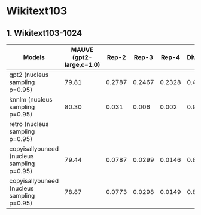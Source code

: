# Wikitext103

## 1. Wikitext103-1024

| Models | MAUVE (gpt2-large,c=1.0) | Rep-2 | Rep-3 | Rep-4 | Diversity | Coherence |
| - | - | - | - | - | - | - |
| gpt2 (nucleus sampling p=0.95)  | 79.81 | 0.2787 | 0.2467 | 0.2328 | 0.4169 | -3.01 |
| knnlm (nucleus sampling p=0.95) | 80.30 | 0.031 | 0.006 | 0.002 | 0.962 | -2.93 |
| retro (nucleus sampling p=0.95) | | | | | | |
| copyisallyouneed (nucleus sampling p=0.95) | 79.44 | 0.0787 | 0.0299 | 0.0146 | 0.8807 | -2.94 |
| copyisallyouneed (nucleus sampling p=0.95) | 78.87 | 0.0773 | 0.0298 | 0.0149 | 0.8807 | -2.93 |

